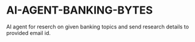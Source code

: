 # AI-AGENT-BANKING-BYTES
AI agent for reserch on given banking topics and send research details to provided email id.
